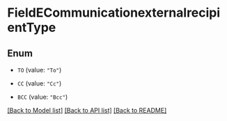 # FieldECommunicationexternalrecipientType

## Enum


* `TO` (value: `"To"`)

* `CC` (value: `"Cc"`)

* `BCC` (value: `"Bcc"`)


[[Back to Model list]](../README.md#documentation-for-models) [[Back to API list]](../README.md#documentation-for-api-endpoints) [[Back to README]](../README.md)


